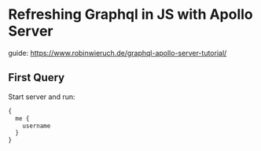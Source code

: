 # Refreshing Graphql in JS with Apollo Server

guide: <https://www.robinwieruch.de/graphql-apollo-server-tutorial/>

## First Query

Start server and run:

```graphql
{
  me {
    username
  }
}
```